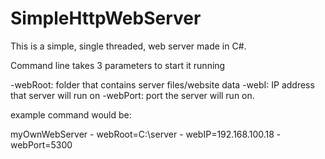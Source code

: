# SimpleHttpWebServer
 This is a simple, single threaded, web server made in C#.

Command line takes 3 parameters to start it running

-webRoot: folder that contains server files/website data
-webI: IP address that server will run on 
-webPort: port the server will run on.

example command would be:

myOwnWebServer - webRoot=C:\server - webIP=192.168.100.18 - webPort=5300
